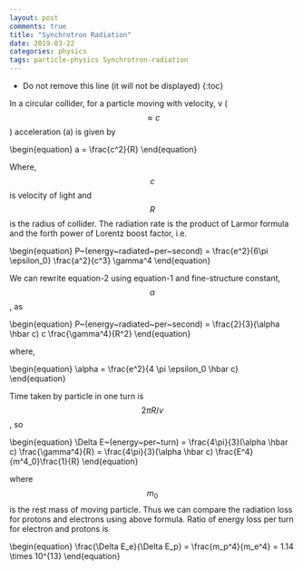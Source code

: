 ```yaml
---
layout: post
comments: true
title: "Synchrotron Radiation"
date: 2019-03-22
categories: physics
tags: particle-physics Synchrotron-radiation
---
```

* Do not remove this line (it will not be displayed)
{:toc}

In a circular collider, for a particle moving with velocity, v ($$\approx c$$) acceleration (a) is given by

\begin{equation}
	a = \frac{c^2}{R}
\end{equation}

Where, $$c$$ is velocity of light and $$R$$ is the radius of collider. The radiation rate is the product of Larmor formula and the forth power of Lorentz boost factor, i.e.

\begin{equation}
	P~(energy~radiated~per~second) = \frac{e^2}{6\pi \epsilon_0} \frac{a^2}{c^3} \gamma^4
\end{equation}

We can rewrite equation-2 using equation-1 and fine-structure constant, $$\alpha$$, as

\begin{equation}
	P~(energy~radiated~per~second) = \frac{2}{3}(\alpha \hbar c) c \frac{\gamma^4}{R^2}
\end{equation}

where,

\begin{equation}
	\alpha = \frac{e^2}{4 \pi \epsilon_0 \hbar c}
\end{equation}

Time taken by particle in one turn is $$2\pi R/v$$, so

\begin{equation}
	\Delta E~(energy~per~turn) = \frac{4\pi}{3}(\alpha \hbar c) \frac{\gamma^4}{R} = \frac{4\pi}{3}(\alpha \hbar c) \frac{E^4}{m^4_0}\frac{1}{R}
\end{equation}

where $$m_0$$ is the rest mass of moving particle. Thus we can compare the radiation loss for protons and electrons using above formula. Ratio of energy loss per turn for electron and protons is

\begin{equation}
	\frac{\Delta E_e}{\Delta E_p} = \frac{m_p^4}{m_e^4} = 1.14 \times 10^{13}
\end{equation}

